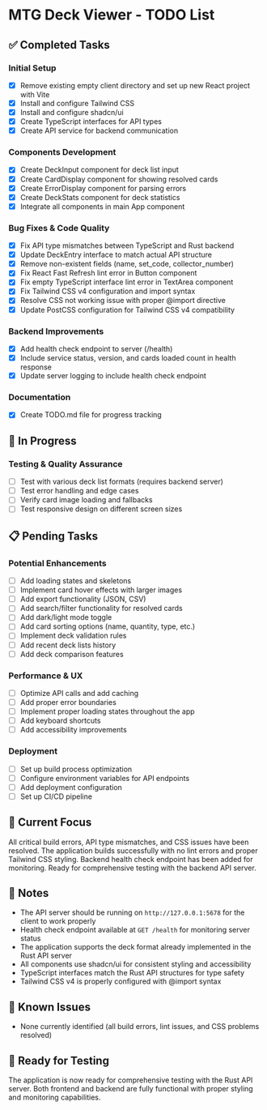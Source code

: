 # MTG Deck Viewer - TODO List

## ✅ Completed Tasks

### Initial Setup
- [x] Remove existing empty client directory and set up new React project with Vite
- [x] Install and configure Tailwind CSS
- [x] Install and configure shadcn/ui
- [x] Create TypeScript interfaces for API types
- [x] Create API service for backend communication

### Components Development
- [x] Create DeckInput component for deck list input
- [x] Create CardDisplay component for showing resolved cards
- [x] Create ErrorDisplay component for parsing errors
- [x] Create DeckStats component for deck statistics
- [x] Integrate all components in main App component

### Bug Fixes & Code Quality
- [x] Fix API type mismatches between TypeScript and Rust backend
- [x] Update DeckEntry interface to match actual API structure
- [x] Remove non-existent fields (name, set_code, collector_number)
- [x] Fix React Fast Refresh lint error in Button component
- [x] Fix empty TypeScript interface lint error in TextArea component
- [x] Fix Tailwind CSS v4 configuration and import syntax
- [x] Resolve CSS not working issue with proper @import directive
- [x] Update PostCSS configuration for Tailwind CSS v4 compatibility

### Backend Improvements
- [x] Add health check endpoint to server (/health)
- [x] Include service status, version, and cards loaded count in health response
- [x] Update server logging to include health check endpoint

### Documentation
- [x] Create TODO.md file for progress tracking

## 🔄 In Progress

### Testing & Quality Assurance
- [ ] Test with various deck list formats (requires backend server)
- [ ] Test error handling and edge cases
- [ ] Verify card image loading and fallbacks
- [ ] Test responsive design on different screen sizes

## 📋 Pending Tasks

### Potential Enhancements
- [ ] Add loading states and skeletons
- [ ] Implement card hover effects with larger images
- [ ] Add export functionality (JSON, CSV)
- [ ] Add search/filter functionality for resolved cards
- [ ] Add dark/light mode toggle
- [ ] Add card sorting options (name, quantity, type, etc.)
- [ ] Implement deck validation rules
- [ ] Add recent deck lists history
- [ ] Add deck comparison features

### Performance & UX
- [ ] Optimize API calls and add caching
- [ ] Add proper error boundaries
- [ ] Implement proper loading states throughout the app
- [ ] Add keyboard shortcuts
- [ ] Add accessibility improvements

### Deployment
- [ ] Set up build process optimization
- [ ] Configure environment variables for API endpoints
- [ ] Add deployment configuration
- [ ] Set up CI/CD pipeline

## 🎯 Current Focus
All critical build errors, API type mismatches, and CSS issues have been resolved. The application builds successfully with no lint errors and proper Tailwind CSS styling. Backend health check endpoint has been added for monitoring. Ready for comprehensive testing with the backend API server.

## 📝 Notes
- The API server should be running on `http://127.0.0.1:5678` for the client to work properly
- Health check endpoint available at `GET /health` for monitoring server status
- The application supports the deck format already implemented in the Rust API server
- All components use shadcn/ui for consistent styling and accessibility
- TypeScript interfaces match the Rust API structures for type safety
- Tailwind CSS v4 is properly configured with @import syntax

## 🐛 Known Issues
- None currently identified (all build errors, lint issues, and CSS problems resolved)

## 🚀 Ready for Testing
The application is now ready for comprehensive testing with the Rust API server. Both frontend and backend are fully functional with proper styling and monitoring capabilities.